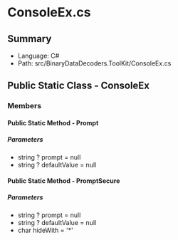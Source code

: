 ﻿# ConsoleEx.cs

## Summary

* Language: C#
* Path: src/BinaryDataDecoders.ToolKit/ConsoleEx.cs

## Public Static Class - ConsoleEx

### Members

#### Public Static Method - Prompt

#####  Parameters

 - string ? prompt = null 
 - string ? defaultValue = null 

#### Public Static Method - PromptSecure

#####  Parameters

 - string ? prompt = null 
 - string ? defaultValue = null 
 - char hideWith = '*' 


